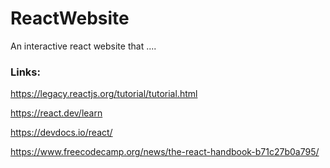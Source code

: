 # ReactWebsite
An interactive react website that ....

### Links:

https://legacy.reactjs.org/tutorial/tutorial.html 

https://react.dev/learn

https://devdocs.io/react/

https://www.freecodecamp.org/news/the-react-handbook-b71c27b0a795/
